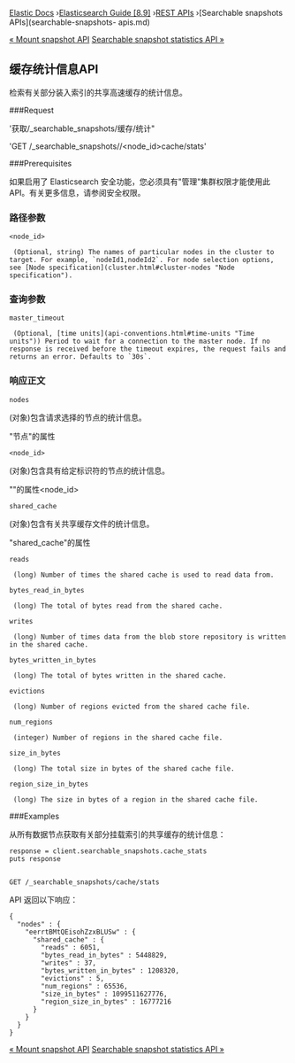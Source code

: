 

[Elastic Docs](/guide/) ›[Elasticsearch Guide [8.9]](index.md) ›[REST
APIs](rest-apis.md) ›[Searchable snapshots APIs](searchable-snapshots-
apis.md)

[« Mount snapshot API](searchable-snapshots-api-mount-snapshot.md)
[Searchable snapshot statistics API »](searchable-snapshots-api-stats.md)

## 缓存统计信息API

检索有关部分装入索引的共享高速缓存的统计信息。

###Request

'获取/_searchable_snapshots/缓存/统计"

'GET /_searchable_snapshots//<node_id>cache/stats'

###Prerequisites

如果启用了 Elasticsearch 安全功能，您必须具有"管理"集群权限才能使用此 API。有关更多信息，请参阅安全权限。

### 路径参数

`<node_id>`

     (Optional, string) The names of particular nodes in the cluster to target. For example, `nodeId1,nodeId2`. For node selection options, see [Node specification](cluster.html#cluster-nodes "Node specification"). 

### 查询参数

`master_timeout`

     (Optional, [time units](api-conventions.html#time-units "Time units")) Period to wait for a connection to the master node. If no response is received before the timeout expires, the request fails and returns an error. Defaults to `30s`. 

### 响应正文

`nodes`

    

(对象)包含请求选择的节点的统计信息。

"节点"的属性

`<node_id>`

    

(对象)包含具有给定标识符的节点的统计信息。

""的属性<node_id>

`shared_cache`

    

(对象)包含有关共享缓存文件的统计信息。

"shared_cache"的属性

`reads`

     (long) Number of times the shared cache is used to read data from. 
`bytes_read_in_bytes`

     (long) The total of bytes read from the shared cache. 
`writes`

     (long) Number of times data from the blob store repository is written in the shared cache. 
`bytes_written_in_bytes`

     (long) The total of bytes written in the shared cache. 
`evictions`

     (long) Number of regions evicted from the shared cache file. 
`num_regions`

     (integer) Number of regions in the shared cache file. 
`size_in_bytes`

     (long) The total size in bytes of the shared cache file. 
`region_size_in_bytes`

     (long) The size in bytes of a region in the shared cache file. 

###Examples

从所有数据节点获取有关部分挂载索引的共享缓存的统计信息：

    
    
    response = client.searchable_snapshots.cache_stats
    puts response
    
    
    GET /_searchable_snapshots/cache/stats

API 返回以下响应：

    
    
    {
      "nodes" : {
        "eerrtBMtQEisohZzxBLUSw" : {
          "shared_cache" : {
            "reads" : 6051,
            "bytes_read_in_bytes" : 5448829,
            "writes" : 37,
            "bytes_written_in_bytes" : 1208320,
            "evictions" : 5,
            "num_regions" : 65536,
            "size_in_bytes" : 1099511627776,
            "region_size_in_bytes" : 16777216
          }
        }
      }
    }

[« Mount snapshot API](searchable-snapshots-api-mount-snapshot.md)
[Searchable snapshot statistics API »](searchable-snapshots-api-stats.md)

